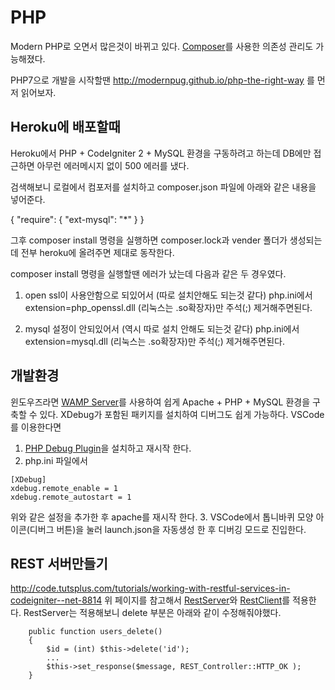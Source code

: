 # PHP

Modern PHP로 오면서 많은것이 바뀌고 있다.
[Composer](https://getcomposer.org)를 사용한 의존성 관리도 가능해졌다.

PHP7으로 개발을 시작할땐 http://modernpug.github.io/php-the-right-way 를 먼저 읽어보자.

## Heroku에 배포할때

Heroku에서 PHP + CodeIgniter 2 + MySQL 환경을 구동하려고 하는데
DB에만 접근하면 아무런 에러메시지 없이 500 에러를 냈다.

검색해보니 로컬에서 컴포저를 설치하고 composer.json 파일에 아래와 같은 내용을 넣어준다.

{
"require": {
    "ext-mysql": "*"
   }
}

그후 composer install 명령을 실행하면 composer.lock과 vender 폴더가 생성되는데 전부 heroku에 올려주면 제대로 동작한다.

composer install 명령을 실행할땐 에러가 났는데
다음과 같은 두 경우였다.

1. open ssl이 사용안함으로 되있어서 (따로 설치안해도 되는것 같다)
php.ini에서 extension=php_openssl.dll (리눅스는 .so확장자)만 주석(;) 제거해주면된다.

2. mysql 설정이 안되있어서 (역시 따로 설치 안해도 되는것 같다)
php.ini에서 extension=mysql.dll (리눅스는 .so확장자)만 주석(;) 제거해주면된다.


## 개발환경
윈도우즈라면 [WAMP Server](http://wampserver.com/en)를 사용하여 쉽게 Apache + PHP + MySQL 환경을 구축할 수 있다.
XDebug가 포함된 패키지를 설치하여 디버그도 쉽게 가능하다.
VSCode를 이용한다면
1. [PHP Debug Plugin](https://marketplace.visualstudio.com/items?itemName=felixfbecker.php-debug)을 설치하고 재시작 한다.
2. php.ini 파일에서
```
[XDebug]
xdebug.remote_enable = 1
xdebug.remote_autostart = 1
```
위와 같은 설정을 추가한 후 apache를 재시작 한다.
3. VSCode에서 톱니바퀴 모양 아이콘(디버그 버튼)을 눌러 launch.json을 자동생성 한 후 디버깅 모드로 진입한다.


## REST 서버만들기

http://code.tutsplus.com/tutorials/working-with-restful-services-in-codeigniter--net-8814
위 페이지를 참고해서 [RestServer](https://github.com/chriskacerguis/codeigniter-restserver)와 [RestClient](https://github.com/philsturgeon/codeigniter-restclient)를 적용한다.
RestServer는 적용해보니 delete 부분은 아래와 같이 수정해줘야했다.
```
    public function users_delete()
    {
        $id = (int) $this->delete('id');
        ...
        $this->set_response($message, REST_Controller::HTTP_OK );
    }
```        
